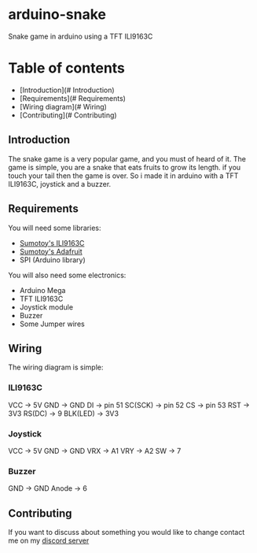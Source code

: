 # arduino-snake
Snake game in arduino using a TFT ILI9163C

# Table of contents
* [Introduction](# Introduction)
* [Requirements](# Requirements)
* [Wiring diagram](# Wiring)
* [Contributing](# Contributing)

## Introduction
The snake game is a very popular game, and you must of heard of it. The game is simple, you are a snake that eats fruits to grow its length. if you touch your tail then the game is over. So i made it in arduino with a TFT ILI9163C, joystick and a buzzer.

## Requirements
You will need some libraries:
* [Sumotoy's ILI9163C](https://github.com/sumotoy/TFT_ILI9163C)
* [Sumotoy's Adafruit](https://github.com/sumotoy/Adafruit-GFX-Library)
* SPI (Arduino library)

You will also need some electronics:
* Arduino Mega
* TFT ILI9163C
* Joystick module
* Buzzer
* Some Jumper wires

## Wiring
The wiring diagram is simple:

### ILI9163C
VCC -> 5V
GND -> GND
DI -> pin 51
SC(SCK) -> pin 52
CS -> pin 53
RST -> 3V3
RS(DC) -> 9
BLK(LED) -> 3V3

### Joystick
VCC -> 5V
GND -> GND
VRX -> A1
VRY -> A2
SW -> 7

### Buzzer
GND -> GND
Anode -> 6

## Contributing
If you want to discuss about something you would like to change contact me on my [discord server](https://discord.gg/HAGQFjr)
